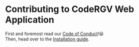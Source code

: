 # Contributing to CodeRGV Web Application

First and foremost read our [Code of Conduct](https://github.com/codergvbrownsville/code-rgv-pwa/blob/master/CODE_OF_CONDUCT.md)!:smiley: <br />
Then, head over to the [Installation guide](https://github.com/codergvbrownsville/code-rgv-pwa/blob/master/docs/Installation.md).